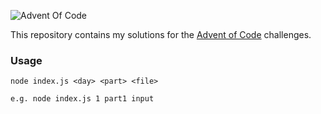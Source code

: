 ![Advent Of Code](https://cdn.thenewstack.io/media/2021/12/521cd034-advent-of-code-2021.jpg)

This repository contains my solutions for the [Advent of Code](https://adventofcode.com/) challenges.

### Usage

```
node index.js <day> <part> <file>

e.g. node index.js 1 part1 input
```
